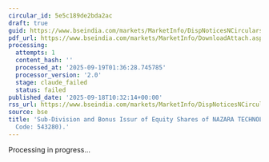 ```yaml
---
circular_id: 5e5c189de2bda2ac
draft: true
guid: https://www.bseindia.com/markets/MarketInfo/DispNoticesNCirculars.aspx?Noticeid={27BBA551-B7AE-4A5A-8EAE-7F4C726D1D67}&noticeno=20250918-17&dt=09/18/2025&icount=17&totcount=63&flag=0
pdf_url: https://www.bseindia.com/markets/MarketInfo/DownloadAttach.aspx?id=20250918-17&attachedId=63fc061a-fad3-4432-8397-7ae03e3d520b
processing:
  attempts: 1
  content_hash: ''
  processed_at: '2025-09-19T01:36:28.745785'
  processor_version: '2.0'
  stage: claude_failed
  status: failed
published_date: '2025-09-18T10:32:14+00:00'
rss_url: https://www.bseindia.com/markets/MarketInfo/DispNoticesNCirculars.aspx?Noticeid={27BBA551-B7AE-4A5A-8EAE-7F4C726D1D67}&noticeno=20250918-17&dt=09/18/2025&icount=17&totcount=63&flag=0
source: bse
title: 'Sub-Division and Bonus Issur of Equity Shares of NAZARA TECHNOLOGIES LTD (Scrip
  Code: 543280).'
---
```


Processing in progress...